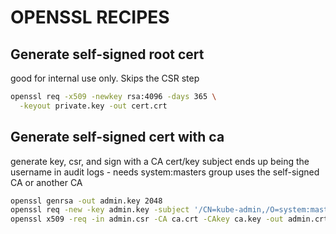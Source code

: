# OPENSSL RECIPES

## Generate self-signed root cert
good for internal use only. Skips the CSR step
```bash
openssl req -x509 -newkey rsa:4096 -days 365 \
  -keyout private.key -out cert.crt
```

## Generate self-signed cert with ca
generate key, csr, and sign with a CA cert/key
subject ends up being the username in audit logs - needs system:masters group
uses the self-signed CA or another CA

```sh
openssl genrsa -out admin.key 2048
openssl req -new -key admin.key -subject '/CN=kube-admin,/O=system:masters' -out admin.csr
openssl x509 -req -in admin.csr -CA ca.crt -CAkey ca.key -out admin.crt
